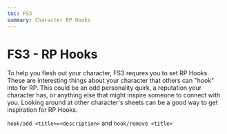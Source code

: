 ```yaml
---
toc: FS3
summary: Character RP Hooks
---
```

# FS3 - RP Hooks

To help you flesh out your character, FS3 requres you to set RP Hooks.  These are interesting things about your character that others can "hook" into for RP. This could be an odd personality quirk, a reputation your character has, or anything else that might inspire someone to connect with you.  Looking around at other character's sheets can be a good way to get inspiration for RP Hooks.

`hook/add <title>=<description>` and `hook/remove <title>`
